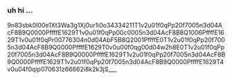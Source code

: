 ### uh hi ...

<!--
**EliTheFox17/EliTheFox17** is a ✨ _special_ ✨ repository because its `README.md` (this file) appears on your GitHub profile.

Here are some ideas to get you started:

- 🔭 I’m currently working on stuff
- 🌱 I’m currently learning uvbfgvjkfvndvhfngvbdnhvjvuynviurvnir
- 👯 I’m looking to collaborate on N O T H I N G
- 🤔 I’m looking for help with ubvniubfhucndfcuyfndcyhvndf7yumdvfiuvncbvufniv
- 💬 Ask me about stuff
- 📫 How to reach me: ecristicini001@student.hampton.k12.va.us
- 😄 Pronouns: jhufchfuvhghvfbhvf
- ⚡ Fun fact: uh...
-->
9n83sbk0l00e1Xt3Wa3g1Xj0ur1i0o34334211T1v2u01f0qPp20f7005n3d04AcF8B9Q0000PffffE1629T1v0u01f0qPp00c0005n3d04AcF8B8Q1006PffffE1629T1v0u01f0qPr00776304n0d04AbF5B8Q2001PffffE0T1v2u01f0qPp20f7005n3d04AcF8B9Q0000PffffE1629T0v0u00f0qg00d04w2h8E0T1v2u01f0qPp20f7005n3d04AcF8B9Q0000PffffE1629T1v2u01f0qPp20f7005n3d04AcF8B9Q0000PffffE1629T1v2u01f0qPp20f7005n3d04AcF8B9Q0000PffffE1629T4v0u04f0qip070631z66662i8k2k3jS___

